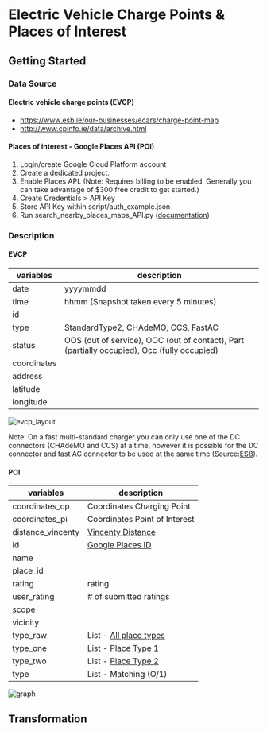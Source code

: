 # Electric Vehicle Charge Points & Places of Interest

## Getting Started

### Data Source

#### Electric vehicle charge points (EVCP)
* https://www.esb.ie/our-businesses/ecars/charge-point-map
* http://www.cpinfo.ie/data/archive.html

#### Places of interest - Google Places API (POI)

1. Login/create Google Cloud Platform account
2. Create a dedicated project.
3. Enable Places API. (Note: Requires billing to be enabled. Generally you can take advantage of $300 free credit to get started.)
4. Create Credentials > API Key
5. Store API Key within script/auth_example.json
6. Run search_nearby_places_maps_API.py ([documentation](https://developers.google.com/places/web-service/search))

### Description

#### EVCP

| variables         | description                                                                                 |
|-------------------|---------------------------------------------------------------------------------------------|
| date              | yyyymmdd                                                                                    |
| time              | hhmm (Snapshot taken every 5 minutes)                                                       |
| id                |                                                                                             |
| type              | StandardType2, CHAdeMO, CCS, FastAC                                                         |
| status            | OOS (out of service), OOC (out of contact), Part (partially occupied), Occ (fully occupied) |
| coordinates       |                                                                                     |
| address           |                                                                                     |
| latitude          |                                                                                     |
| longitude         |                                                                                     |

![evcp_layout](https://raw.githubusercontent.com/prrvdrs/evcp-poi/master/figures/EVCP_Layout2.PNG)

Note: On a fast multi-standard charger you can only use one of the DC connectors (CHAdeMO and CCS) at a time, however it is possible for the DC connector and fast AC connector to be used at the same time (Source:[ESB](https://www.esb.ie/our-businesses/ecars/how-to-charge-your-ecar)).

#### POI

| variables         | description                                                                                 |
|-------------------|---------------------------------------------------------------------------------------------|
| coordinates_cp    | Coordinates Charging Point                                                                  |
| coordinates_pi    | Coordinates Point of Interest                                                               |
| distance_vincenty | [Vincenty Distance](https://en.wikipedia.org/wiki/Vincenty%27s_formulae)                    |
| id                | [Google Places ID](https://developers.google.com/places/place-id)                           |
| name              |  |
| place_id          |  |
| rating            | rating                                                                                      |
| user_rating       | # of submitted ratings                                                                      |
| scope             |  |
| vicinity          |  |
| type_raw          | List - [All place types](https://developers.google.com/places/supported_types)|
| type_one          | List - [Place Type 1](https://developers.google.com/places/supported_types#table2) |
| type_two          | List - [Place Type 2](https://developers.google.com/places/supported_types#table2) |
| type              | List - Matching (O/1)|

![graph](https://raw.githubusercontent.com/prrvdrs/evcp-poi/master/figures/EVCP_POI_Graph.PNG)


## Transformation
